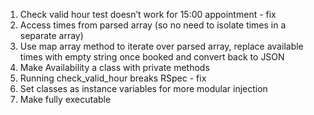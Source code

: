 1. Check valid hour test doesn’t work for 15:00 appointment - fix
2. Access times from parsed array (so no need to isolate times in a separate array)
3. Use map array method to iterate over parsed array, replace available times with empty string once booked and convert back to JSON
4. Make Availability a class with private methods
5. Running check_valid_hour breaks RSpec - fix
6. Set classes as instance variables for more modular injection
7. Make fully executable

